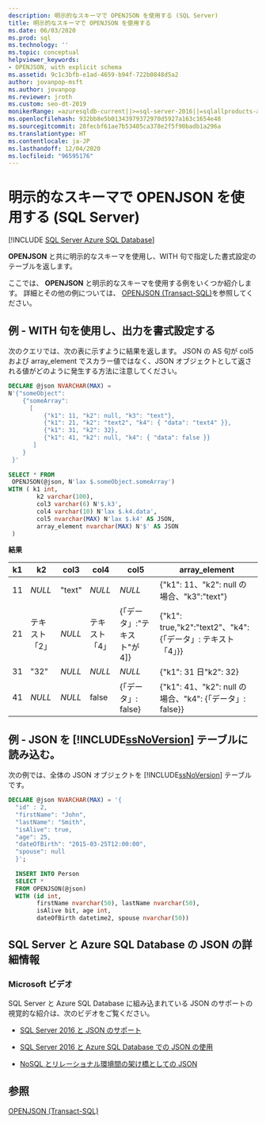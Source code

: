 ```yaml
---
description: 明示的なスキーマで OPENJSON を使用する (SQL Server)
title: 明示的なスキーマで OPENJSON を使用する
ms.date: 06/03/2020
ms.prod: sql
ms.technology: ''
ms.topic: conceptual
helpviewer_keywords:
- OPENJSON, with explicit schema
ms.assetid: 9c1c3bfb-e1ad-4659-b94f-722b0848d5a2
author: jovanpop-msft
ms.author: jovanpop
ms.reviewer: jroth
ms.custom: seo-dt-2019
monikerRange: =azuresqldb-current||>=sql-server-2016||=sqlallproducts-allversions||>=sql-server-linux-2017||=azuresqldb-mi-current
ms.openlocfilehash: 932bb8e5b01343979372970d5927a163c1654e48
ms.sourcegitcommit: 28fecbf61ae7b53405ca378e2f5f90badb1a296a
ms.translationtype: HT
ms.contentlocale: ja-JP
ms.lasthandoff: 12/04/2020
ms.locfileid: "96595176"
---
```

# <a name="use-openjson-with-an-explicit-schema-sql-server"></a>明示的なスキーマで OPENJSON を使用する (SQL Server)
[!INCLUDE [SQL Server Azure SQL Database](../../includes/applies-to-version/sqlserver2016-asdb.md)]

  **OPENJSON** と共に明示的なスキーマを使用し、WITH 句で指定した書式設定のテーブルを返します。  
  
 ここでは、 **OPENJSON** と明示的なスキーマを使用する例をいくつか紹介します。 詳細とその他の例については、 [OPENJSON &#40;Transact-SQL&#41;](../../t-sql/functions/openjson-transact-sql.md)を参照してください。  
  
## <a name="example---use-the-with-clause-to-format-the-output"></a>例 - WITH 句を使用し、出力を書式設定する  
 次のクエリでは、次の表に示すように結果を返します。 JSON の AS 句が col5 および array_element でスカラー値ではなく、JSON オブジェクトとして返される値がどのように発生する方法に注意してください。  
  
```sql  
DECLARE @json NVARCHAR(MAX) =
N'{"someObject":   
    {"someArray":  
      [  
          {"k1": 11, "k2": null, "k3": "text"},  
          {"k1": 21, "k2": "text2", "k4": { "data": "text4" }},  
          {"k1": 31, "k2": 32},  
          {"k1": 41, "k2": null, "k4": { "data": false }}     
       ]  
    }  
 }'  
   
SELECT * FROM  
 OPENJSON(@json, N'lax $.someObject.someArray')  
WITH ( k1 int,   
        k2 varchar(100),  
        col3 varchar(6) N'$.k3',  
        col4 varchar(10) N'lax $.k4.data',  
        col5 nvarchar(MAX) N'lax $.k4' AS JSON, 
        array_element nvarchar(MAX) N'$' AS JSON  
 )  
```  
  
 **結果**  
  
|k1|k2|col3|col4|col5|array_element|  
|--------|--------|----------|----------|----------|--------------------|  
|11|*NULL*|"text"|*NULL*|*NULL*|{"k1": 11、"k2": null の場合、"k3":"text"}|  
|21|テキスト「2」|*NULL*|テキスト「4」|{「データ」:"テキスト"が 4]}|{"k1": true,"k2":"text2"、"k4": {「データ」: テキスト「4」}}|  
|31|"32"|*NULL*|*NULL*|*NULL*|{"k1": 31 日"k2": 32}|  
|41|*NULL*|*NULL*|false|{「データ」: false}|{"k1": 41、"k2": null の場合、"k4": {「データ」: false}}|  
  
## <a name="example---load-json-into-a-ssnoversion-table"></a>例 - JSON を [!INCLUDE[ssNoVersion](../../includes/ssnoversion-md.md)] テーブルに読み込む。  
 次の例では、全体の JSON オブジェクトを [!INCLUDE[ssNoVersion](../../includes/ssnoversion-md.md)] テーブルです。  
  
```sql  
DECLARE @json NVARCHAR(MAX) = '{  
  "id" : 2,  
  "firstName": "John",  
  "lastName": "Smith",  
  "isAlive": true,  
  "age": 25,  
  "dateOfBirth": "2015-03-25T12:00:00",  
  "spouse": null  
  }';  
   
  INSERT INTO Person  
  SELECT *   
  FROM OPENJSON(@json)  
  WITH (id int,  
        firstName nvarchar(50), lastName nvarchar(50),   
        isAlive bit, age int,  
        dateOfBirth datetime2, spouse nvarchar(50))  
```  

## <a name="learn-more-about-json-in-sql-server-and-azure-sql-database"></a>SQL Server と Azure SQL Database の JSON の詳細情報  
  
### <a name="microsoft-videos"></a>Microsoft ビデオ

SQL Server と Azure SQL Database に組み込まれている JSON のサポートの視覚的な紹介は、次のビデオをご覧ください。

-   [SQL Server 2016 と JSON のサポート](https://channel9.msdn.com/Shows/Data-Exposed/SQL-Server-2016-and-JSON-Support)

-   [SQL Server 2016 と Azure SQL Database での JSON の使用](https://channel9.msdn.com/Shows/Data-Exposed/Using-JSON-in-SQL-Server-2016-and-Azure-SQL-Database)

-   [NoSQL とリレーショナル環境間の架け橋としての JSON](https://channel9.msdn.com/events/DataDriven/SQLServer2016/JSON-as-a-bridge-betwen-NoSQL-and-relational-worlds)
  
## <a name="see-also"></a>参照  
 [OPENJSON &#40;Transact-SQL&#41;](../../t-sql/functions/openjson-transact-sql.md)  
  
  
